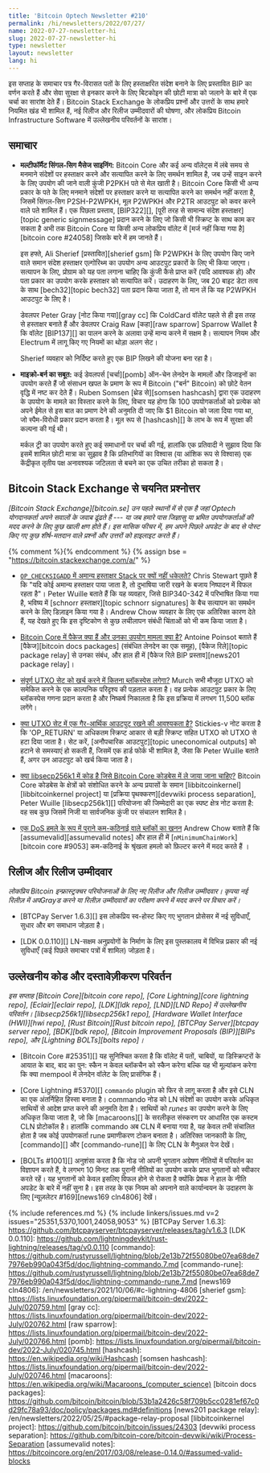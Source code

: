 ```yaml
---
title: 'Bitcoin Optech Newsletter #210'
permalink: /hi/newsletters/2022/07/27/
name: 2022-07-27-newsletter-hi
slug: 2022-07-27-newsletter-hi
type: newsletter
layout: newsletter
lang: hi
---
```

इस सप्ताह के समाचार पत्र गैर-विरासत पतों के लिए हस्ताक्षरित संदेश बनाने के लिए प्रस्तावित BIP का वर्णन
करते हैं और सेवा सुरक्षा से इनकार करने के लिए बिटकोइन की छोटी मात्रा को जलाने के बारे में एक
चर्चा का सारांश देते हैं। Bitcoin Stack Exchange के लोकप्रिय प्रश्नों और उत्तरों के साथ हमारे नियमित खंड भी शामिल हैं, नई
रिलीज और रिलीज उम्मीदवारों की घोषणा, और लोकप्रिय Bitcoin Infrastructure Software में उल्लेखनीय परिवर्तनों के सारांश।

## समाचार

- **<!--multiformat-single-sig-message-signing-->मल्टीफॉर्मैट सिंगल-सिग मैसेज साइनिंग:** Bitcoin Core और कई
  अन्य वॉलेट्स में लंबे समय से मनमाने संदेशों पर हस्ताक्षर करने और सत्यापित करने के लिए समर्थन शामिल है, जब उन्हें साइन करने के लिए उपयोग
  की जाने वाली कुंजी P2PKH पते से मेल खाती है। Bitcoin Core किसी भी अन्य प्रकार के पते के लिए मनमाने संदेशों पर हस्ताक्षर करने
  या सत्यापित करने का समर्थन नहीं करता है, जिसमें सिंगल-सिग P2SH-P2WPKH, मूल P2WPKH और P2TR आउटपुट को कवर करने
  वाले पते शामिल हैं। एक पिछला प्रस्ताव, [BIP322][], [पूरी तरह से सामान्य संदेश हस्ताक्षर][topic generic signmessage] प्रदान
  करने के लिए जो किसी भी स्क्रिप्ट के साथ काम कर सकता है अभी तक Bitcoin Core या किसी अन्य लोकप्रिय वॉलेट में
  [मर्ज नहीं किया गया है][bitcoin core #24058] जिसके बारे में हम जानते हैं।

    इस हफ्ते, Ali Sherief [प्रस्तावित][sherief gsm] कि P2WPKH के लिए उपयोग किए जाने वाले
    समान संदेश हस्ताक्षर एल्गोरिथ्म का उपयोग अन्य आउटपुट प्रकारों के लिए भी किया जाएगा। सत्यापन के लिए,
    प्रोग्राम को यह पता लगाना चाहिए कि कुंजी कैसे प्राप्त करें (यदि आवश्यक हो) और पता प्रकार का उपयोग करके
    हस्ताक्षर को सत्यापित करें। उदाहरण के लिए, जब 20 बाइट डेटा तत्व के साथ [bech32][topic bech32]
    पता प्रदान किया जाता है, तो मान लें कि यह P2WPKH आउटपुट के लिए है।

    डेवलपर Peter Gray [नोट किया गया][gray cc] कि ColdCard वॉलेट पहले से ही इस तरह से हस्ताक्षर बनाते हैं और
    डेवलपर Craig Raw [कहा][raw sparrow] Sparrow Wallet है कि वॉलेट [BIP137][] का पालन करने के अलावा
    उन्हें मान्य करने में सक्षम है। सत्यापन नियम और Electrum में लागू किए गए नियमों का थोड़ा अलग सेट।

    Sherief व्यवहार को निर्दिष्ट करते हुए एक BIP लिखने की योजना बना रहा है।

- **<!--proof-of-micro-burn-->माइक्रो-बर्न का सबूत:** कई डेवलपर्स [चर्चा][pomb] ऑन-चेन लेनदेन के
  मामलों और डिजाइनों का उपयोग करते हैं जो संसाधन खपत के प्रमाण के रूप में Bitcoin ("बर्न" Bitcoin)
  को छोटे वेतन वृद्धि में नष्ट कर देते हैं। Ruben Somsen [थ्रेड से][somsen hashcash] द्वारा एक
  उदाहरण के उपयोग के मामले का विस्तार करने के लिए, विचार यह होगा कि 100 उपयोगकर्ताओं को प्रत्येक को
  अपने ईमेल से इस बात का प्रमाण देने की अनुमति दी जाए कि $1 Bitcoin को जला दिया गया था, जो स्पैम-विरोधी प्रकार
  प्रदान करता है। मूल रूप से [hashcash][] के लाभ के रूप में सुरक्षा की कल्पना की गई थी।

    मर्कल ट्री का उपयोग करते हुए कई समाधानों पर चर्चा की गई, हालांकि एक प्रतिवादी ने
    सुझाव दिया कि इसमें शामिल छोटी मात्रा का सुझाव है कि प्रतिभागियों का विश्वास (या आंशिक रूप से
    विश्वास) एक केंद्रीकृत तृतीय पक्ष अनावश्यक जटिलता से बचने का एक उचित तरीका हो
    सकता है।

## Bitcoin Stack Exchange से चयनित प्रश्नोत्तर

*[Bitcoin Stack Exchange][bitcoin.se] उन पहले स्थानों में से एक है जहां Optech
योगदानकर्ता अपने सवालों के जवाब ढूंढते हैं --- या जब हमारे पास जिज्ञासु या भ्रमित उपयोगकर्ताओं की
मदद करने के लिए कुछ खाली क्षण होते हैं। इस मासिक फीचर में, हम अपने पिछले अपडेट के बाद से
पोस्ट किए गए कुछ शीर्ष-मतदान वाले प्रश्नों और उत्तरों को हाइलाइट करते हैं।*

{% comment %}<!-- https://bitcoin.stackexchange.com/search?tab=votes&q=created%3a1m..%20is%3aanswer -->{% endcomment %}
{% assign bse = "https://bitcoin.stackexchange.com/a/" %}

- [<!--why-do-invalid-signatures-in-op-checksigadd-not-push-to-the-stack--> `OP_CHECKSIGADD` में अमान्य हस्ताक्षर Stack पर क्यों नहीं धकेलते?]({{bse}}114446)
  Chris Stewart पूछते हैं कि "यदि कोई अमान्य हस्ताक्षर पाया जाता है, तो दुभाषिया जारी रखने के बजाय
  निष्पादन में विफल रहता है"। Peter Wuille बताते हैं कि यह व्यवहार, जिसे BIP340-342
  में परिभाषित किया गया है, भविष्य में [schnorr हस्ताक्षर][topic schnorr signatures] के बैच सत्यापन का
  समर्थन करने के लिए डिज़ाइन किया गया है। Andrew Chow व्यवहार के लिए एक अतिरिक्त कारण देते हैं, यह देखते हुए
  कि इस दृष्टिकोण से कुछ लचीलापन संबंधी चिंताओं को भी कम किया जाता है।

- [<!--what-are-packages-in-bitcoin-core-and-what-is-their-use-case-->Bitcoin Core में पैकेज क्या हैं और उनका उपयोग मामला क्या है?]({{bse}}114305)
  Antoine Poinsot बताते हैं [पैकेज][bitcoin docs packages] (संबंधित लेनदेन का एक समूह), [पैकेज रिले][topic package relay] से उनका संबंध, और हाल ही में [पैकेज रिले BIP प्रस्ताव][news201 package relay]।

- [<!--how-much-blockspace-would-it-take-to-spend-the-complete-utxo-set-->संपूर्ण UTXO सेट को खर्च करने में कितना ब्लॉकस्पेस लगेगा?]({{bse}}114043)
  Murch सभी मौजूदा UTXO को समेकित करने के एक काल्पनिक परिदृश्य की पड़ताल करता है।
  वह प्रत्येक आउटपुट प्रकार के लिए ब्लॉकस्पेस गणना प्रदान करता है और निष्कर्ष निकालता है कि इस प्रक्रिया में लगभग 11,500 ब्लॉक लगेंगे।

- [<!--does-an-uneconomical-output-need-to-be-kept-in-the-utxo-set-->क्या UTXO सेट में एक गैर-आर्थिक आउटपुट रखने की आवश्यकता है?]({{bse}}114493)
  Stickies-v नोट करता है कि 'OP_RETURN' या अधिकतम स्क्रिप्ट आकार से बड़ी स्क्रिप्ट सहित UTXO को
  UTXO से हटा दिया जाता है। सेट करें, [अनौपचारिक आउटपुट][topic uneconomical outputs] को
  हटाने से समस्याएं हो सकती हैं, जिसमें एक हार्ड फोर्क भी शामिल है, जैसा कि Peter Wuille बताते हैं, अगर उन आउटपुट
  को खर्च किया जाता है।

- [<!--is-there-code-in-libsecp256k1-that-should-be-moved-to-the-bitcoin-core-codebase-->क्या libsecp256k1 में कोड है जिसे Bitcoin Core कोडबेस में ले जाया जाना चाहिए?]({{bse}}114467)
  Bitcoin Core कोडबेस के क्षेत्रों को संशोधित करने के अन्य प्रयासों के समान [libbitcoinkernel][libbitcoinkernel project]
  या [प्रक्रिया पृथक्करण][devwiki process separation], Peter Wuille [libsecp256k1][] परियोजना की जिम्मेदारी का एक
  स्पष्ट क्षेत्र नोट करता है: वह सब कुछ जिसमें निजी या सार्वजनिक कुंजी पर संचालन शामिल है।

- [<!--mining-stale-low-difficulty-blocks-as-a-dos-attack-->एक DoS हमले के रूप में पुराने कम-कठिनाई वाले ब्लॉकों का खनन]({{bse}}114241)
  Andrew Chow बताते हैं कि [assumevalid][assumevalid notes] और हाल ही में [`nMinimumChainWork`][bitcoin core #9053]
  कम-कठिनाई के श्रृंखला हमलो को फ़िल्टर करने में मदद करते हैं ।

## रिलीज और रिलीज उम्मीदवार

*लोकप्रिय Bitcoin इन्फ्रास्ट्रक्चर परियोजनाओं के लिए नए रिलीज और रिलीज उम्मीदवार। कृपया नई रिलीज़ में
अपGrayड करने या रिलीज़ उम्मीदवारों का परीक्षण करने में मदद करने पर विचार करें।*

- [BTCPay Server 1.6.3][] इस लोकप्रिय स्व-होस्ट किए गए भुगतान प्रोसेसर में नई सुविधाएँ, सुधार और बग समाधान जोड़ता है।

- [LDK 0.0.110][] LN-सक्षम अनुप्रयोगों के निर्माण के लिए इस पुस्तकालय में विभिन्न प्रकार की नई सुविधाएँ (कई पिछले
  समाचार पत्रों में शामिल) जोड़ता है।

## उल्लेखनीय कोड और दस्तावेज़ीकरण परिवर्तन

*इस सप्ताह [Bitcoin Core][bitcoin core repo], [Core Lightning][core lightning repo], [Eclair][eclair repo],
[LDK][ldk repo], [LND][LND Repo] में उल्लेखनीय परिवर्तन। [libsecp256k1][libsecp256k1 repo],
[Hardware Wallet Interface (HWI)][hwi repo], [Rust Bitcoin][Rust bitcoin repo],
[BTCPay Server][btcpay server repo], [BDK][bdk repo], [Bitcoin Improvement Proposals (BIP)][BIPs repo],
और [Lightning BOLTs][bolts repo]।*

- [Bitcoin Core #25351][] यह सुनिश्चित करता है कि वॉलेट में पतों, चाबियों, या डिस्क्रिप्टरों के आयात के बाद, बाद का पुन: स्कैन न केवल
  ब्लॉकचैन को स्कैन करेगा बल्कि यह भी मूल्यांकन करेगा कि क्या mempool में लेनदेन वॉलेट के लिए प्रासंगिक हैं।

- [Core Lightning #5370][] `commando` plugin को फिर से लागू करता है और इसे CLN का एक अंतर्निहित हिस्सा बनाता है।
  commando नोड को LN संदेशों का उपयोग करके अधिकृत साथियों से आदेश प्राप्त करने की अनुमति देता है। साथियों को *runes* का
  उपयोग करने के लिए अधिकृत किया जाता है, जो कि [macaroons][] के सरलीकृत संस्करण पर आधारित एक कस्टम CLN प्रोटोकॉल है।
  हालांकि commando अब CLN में बनाया गया है, यह केवल तभी संचालित होता है जब कोई उपयोगकर्ता rune प्रमाणीकरण टोकन बनाता है।
  अतिरिक्त जानकारी के लिए, [commando][] और [commando-rune][] के लिए CLN के मैनुअल पेज देखें।

- [BOLTs #1001][] अनुशंसा करता है कि नोड जो अपनी भुगतान अग्रेषण नीतियों में परिवर्तन का विज्ञापन करते हैं, वे
  लगभग 10 मिनट तक पुरानी नीतियों का उपयोग करके प्राप्त भुगतानों को स्वीकार करते रहें। यह भुगतानों
  को केवल इसलिए विफल होने से रोकता है क्योंकि प्रेषक ने हाल के नीति अपडेट के बारे में नहीं सुना है। इस
  तरह के एक नियम को अपनाने वाले कार्यान्वयन के उदाहरण के लिए [न्यूज़लेटर #169][news169 cln4806] देखें।

{% include references.md %}
{% include linkers/issues.md v=2 issues="25351,5370,1001,24058,9053" %}
[BTCPay Server 1.6.3]: https://github.com/btcpayserver/btcpayserver/releases/tag/v1.6.3
[LDK 0.0.110]: https://github.com/lightningdevkit/rust-lightning/releases/tag/v0.0.110
[commando]: https://github.com/rustyrussell/lightning/blob/2e13b72f55080be07ea68de77976eb990a043f5d/doc/lightning-commando.7.md
[commando-rune]: https://github.com/rustyrussell/lightning/blob/2e13b72f55080be07ea68de77976eb990a043f5d/doc/lightning-commando-rune.7.md
[news169 cln4806]: /en/newsletters/2021/10/06/#c-lightning-4806
[sherief gsm]: https://lists.linuxfoundation.org/pipermail/bitcoin-dev/2022-July/020759.html
[gray cc]: https://lists.linuxfoundation.org/pipermail/bitcoin-dev/2022-July/020762.html
[raw sparrow]: https://lists.linuxfoundation.org/pipermail/bitcoin-dev/2022-July/020766.html
[pomb]: https://lists.linuxfoundation.org/pipermail/bitcoin-dev/2022-July/020745.html
[hashcash]: https://en.wikipedia.org/wiki/Hashcash
[somsen hashcash]: https://lists.linuxfoundation.org/pipermail/bitcoin-dev/2022-July/020746.html
[macaroons]: https://en.wikipedia.org/wiki/Macaroons_(computer_science)
[bitcoin docs packages]: https://github.com/bitcoin/bitcoin/blob/53b1a2426c58f709b5cc0281ef67c0d29fc78a93/doc/policy/packages.md#definitions
[news201 package relay]: /en/newsletters/2022/05/25/#package-relay-proposal
[libbitcoinkernel project]: https://github.com/bitcoin/bitcoin/issues/24303
[devwiki process separation]: https://github.com/bitcoin-core/bitcoin-devwiki/wiki/Process-Separation
[assumevalid notes]: https://bitcoincore.org/en/2017/03/08/release-0.14.0/#assumed-valid-blocks
